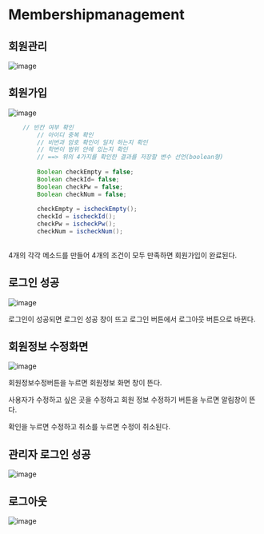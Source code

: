 # Membershipmanagement
## 회원관리 
![image](https://github.com/seokhyun06/Membershipmanagement/assets/122009563/579b9355-f7db-47ed-a8e1-7ec066f5746b)

## 회원가입
![image](https://github.com/seokhyun06/Membershipmanagement/assets/122009563/3d8a51bd-a26c-4f59-a5d2-c15ce919d50d)

```java
    // 빈칸 여부 확인
		// 아이디 중복 확인
		// 비번과 암호 확인이 일치 하는지 확인
		// 학번이 범위 안에 있는지 확인
		// ==> 위의 4가지를 확인한 결과를 저장할 변수 선언(boolean형)
		
		Boolean checkEmpty = false;
		Boolean checkId= false;
		Boolean checkPw = false;
		Boolean checkNum = false;
		
		checkEmpty = ischeckEmpty();
		checkId = ischeckId();
		checkPw = ischeckPw();
		checkNum = ischeckNum();
		
```
4개의 각각 메소드를 만들어 4개의 조건이 모두 만족하면 회원가입이 완료된다. 

## 로그인 성공
![image](https://github.com/seokhyun06/Membershipmanagement/assets/122009563/4c347332-5484-4f3f-b5d5-bff698c3fb10)

로그인이 성공되면 로그인 성공 창이 뜨고 로그인 버튼에서 로그아웃 버튼으로 바뀐다.

## 회원정보 수정화면
![image](https://github.com/seokhyun06/Membershipmanagement/assets/122009563/f49d0c5f-4e8c-4583-9532-b13d5c5eba41)

회원정보수정버튼을 누르면 회원정보 화면 창이 뜬다.

사용자가 수정하고 싶은 곳을 수정하고 회원 정보 수정하기 버튼을 누르면 알림창이 뜬다.

확인을 누르면 수정하고 취소를 누르면 수정이 취소된다.

## 관리자 로그인 성공
![image](https://github.com/seokhyun06/Membershipmanagement/assets/122009563/46bf2335-271e-45d0-b536-a3f52e8992f2)

## 로그아웃
![image](https://github.com/seokhyun06/Membershipmanagement/assets/122009563/4bacf8d1-8a55-4123-bbd4-354e2869b644)
